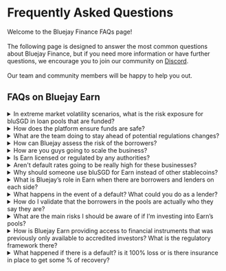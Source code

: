 # Frequently Asked Questions

Welcome to the Bluejay Finance FAQs page!\
\
The following page is designed to answer the most common questions about Bluejay Finance, but if you need more information or have further questions, we encourage you to join our community on [Discord](https://discord.com/invite/5treANvm6F). \
\
Our team and community members will be happy to help you out.



## FAQs on Bluejay Earn

<details>

<summary>In extreme market volatility scenarios, what is the risk exposure for bluSGD in loan pools that are funded?</summary>

bluSGD ability to track SGD remains the top priority of the protocol. The protocol will continue to ensure that we hold good quality collaterals against issued stablecoins, providing liquidity to trade them and be on top of crises that can potentially threaten its stability.

In addition, once a loan pool is funded and the funds are drawn down, the borrowers would be off-ramping the stablecoins into fiat to deploy them for productive usage. During this time, the risk exposure to bluSGD is minimized.

</details>

<details>

<summary>How does the platform ensure funds are safe?</summary>

The platform makes no guarantees on the security of the funds and is provided as-is.&#x20;

**Product Risk**

Products on the platform are offered from the borrowers directly and Bluejay does not make guarantees on the accuracy of information nor on the deal itself.&#x20;

Lenders are encouraged to perform due diligence on the borrower with information provided to ensure they understand the risk involved.&#x20;

**Platform Risk**

While we make the best attempt to eliminate platform risk and ensuring that the platform operates in predictable manner by undergoing code audit for major releases, we make no guarantees on the products.

</details>

<details>

<summary>What are the team doing to stay ahead of potential regulations changes?</summary>

As Bluejay neither operates fiat to crypto on/off ramp facilities nor transacts directly with the consumers, we have limited regulatory exposure than traditional exchange.

The team works with legal consultants to ensure we can comply with regulations set forth by the authorities and to remain abreast of changes.

Offers on the Bluejay Earn platform are not directly offered by the protocol but rather by individual businesses or FinTechs themselves. These entities are solely responsible to ensure that they are compliant to local regulatory requirements and investors are responsible to ensure that they can participate in the individual deals.

The team has plans to provide tools to borrowers who may require more stringent requirements on the lenders in the future to help our borrowers stay compliant to their local regulatory requirements.

</details>

<details>

<summary>How can Bluejay assess the risk of the borrowers?</summary>

We are only acting as the marketplace between lenders and borrowers. As we operate a decentralized platform, borrowers and investors are ultimately responsible for their own participation.

Investors should perform their own due diligence on whether they want to lend to a loan pool. Borrowers are strongly encouraged to provide as much info as they can to have a higher success rate of funding and to ensure their deal is competitive.

There will be different types of loans that the borrower can propose and each type of loan carries a different type of risk involved. Some are bonds, some are collateralized loans, it really depends on the borrower's needs and capabilities when creating a loan pool.

Each deal may have a dataroom where more sensitive information may be provided by the borrowers themselves for the investors’ due diligence.

Information on the deal page are provided by the borrowers and are presented as is. Bluejay does not provide any warranties or insurance against accuracies of information or subsequent repayment of loans.

</details>

<details>

<summary>How are you guys going to scale the business?</summary>

We plan on working with larger partners that are doing loan origination, so when we onboard a partner, they onboard potentially dozens of active deals. This works in favour of lenders as the risk is being spread out across multiple individual loans.

The team also plans to make the process of creating decentralised loan pools much easier for all so that anyone will be able to raise funds for their needs.

</details>

<details>

<summary>Is Earn licensed or regulated by any authorities?</summary>

Earn is a decentralized marketplace for borrowers and lenders, itself is not licensed or regulated by any authorities.&#x20;

Borrowers on the platform are encouraged to seek their own legal opinion when choosing to borrow funds on Earn.&#x20;

Lenders on the platform are encouraged to perform their own due diligence on the different deals and the risk involved when dealing with unregulated product. And in cases where the product is offered in a regulated environment, to fully understand what that means for you.

</details>

<details>

<summary>Aren't default rates going to be really high for these businesses?</summary>

Defaults can exist in many forms. In strict terms, a loan can be in the default status even if they are one day late in interest payments. In many cases, even a defaulted loan can eventually be repaid in full with additional interest or be restructured in a way that benefits both borrowers and lenders.

Every deal on the platform are different and have different risk profiles. You may use these guidelines to help you better assess the risk associated with each deal:

* A short term loan is usually less risky than a long term loan
* An entity that has good credit score is usually less risky than another that has worse score
* An entity that has history of low or zero defaults is less risky than another without such history or have poor history of returning funds
* A deal with lower interest rate is likely to be less risky (these entities likely have access to other low interest rate loans as well)
* A structured product with many different loans is less risky than a loan to a single entity

However, lending can be a risky investment and may not be suitable for everyone. You are discouraged from participating if you are unable to assess the risk.

</details>

<details>

<summary>Why should someone use bluSGD for Earn instead of other stablecoins?</summary>

Borrowers are free to raise capital in any assets. However, they do not need to pay a fee if the pool is denominated in bluStables. The fee schedule can be found [here](https://docs.bluejay.finance/bluejay-earn-core-concepts/fees).

Lenders will have to deposit the requested assets by the borrower or search for another pool which meets their requirements.

</details>

<details>

<summary>What is Bluejay’s role in Earn when there are borrowers and lenders on each side?</summary>

Bluejay’s role in Earn is as a facilitator, or a marketplace between investors and borrowers.

Borrowers and investors are directly responsible to one another.

Investors should perform due diligence on whether they want to lend to a loan pool given the information provided by borrowers. If they are uncomfortable with the risk or are unable to assess the risk involved, they are discouraged from participating.

Borrowers are strongly encouraged to provide as much info, and offer competitive returns, so that they can attract more funds to their deals.

</details>

<details>

<summary>What happens in the event of a default? What could you do as a lender?</summary>

In the event of a delinquency (ie borrower is behind on payments), borrowers will be charged late fees on their loan. The late fee is imposed on top of the regular interest payment and are specified in the loan terms when the pool is created initially. Once the borrower gets back on schedule, additional fees are no longer being imposed.

In such cases, lenders will be receiving additional interest on their loans but may have a different repayment schedule than what was originally planned for.

In other kinds of default, the borrower may request to restructure the deal with the lenders. Bluejay may act as mediators in such scenarios to help both parties reach a favourable outcome.

It is important that the lenders perform due diligence to understand what type of recourse, is available to the lenders in events of default.

</details>

<details>

<summary>How do I validate that the borrowers in the pools are actually who they say they are?</summary>

The initial pools available on the platform has their identity verified by Bluejay.\
You may access more information about the identity of the borrowers in the Dataroom. \
The Dataroom provides detailed information about the borrowers, which can help you verify their identity. However, to access the Dataroom, you may need to sign a non-disclosure agreement (NDA) depending on the requirements of the borrower.

</details>

<details>

<summary>What are the main risks I should be aware of if I’m investing into Earn’s pools?</summary>

There are many risk associated in investing, some of the risk involves, but not exclusive to:

* Platform risk
* Counter-party risk
* Business risk
* Interest rate risk

If you are unable to assess the risk involved, you are discouraged from participating in the investment.

</details>

<details>

<summary>How is Bluejay Earn providing access to financial instruments that was previously only available to accredited investors? What is the regulatory framework there?</summary>

The platform works to fractionalize existing financial products that are being offered by FinTechs. By grouping the investments together, it can reduce the operational overheads of the FinTech if they have otherwise decided to receive many smaller deposits.

Borrowers are responsible to ensure they are compliant to frameworks or regulatory requirements when they are offering products on the platform.

</details>

<details>

<summary>What happened if there is a default? is it 100% loss or is there insurance in place to get some % of recovery?</summary>

As legitimate borrowers receive heavy penalties on defaults, and can severely impair their ability to receive financing on Bluejay Earn or from any other financial institutions, a default often only happens as a last resort, and even so, the deal are often restructured with a different repayment plan.

Recourse mechanism differs from deal to deal and varies from borrower to borrowers It is therefore important to lend to credit worthy borrowers who has ability to repay. Investors are encouraged to perform due diligence on what mechanisms are available to them as well as the credit worthiness of the borrower when choosing to participate in a deal.

Other points on the legal can also be found on our [docs](https://docs.bluejay.finance/bluejay-earn-core-concepts/legalities#dealing-with-borrower-defaults).

</details>
